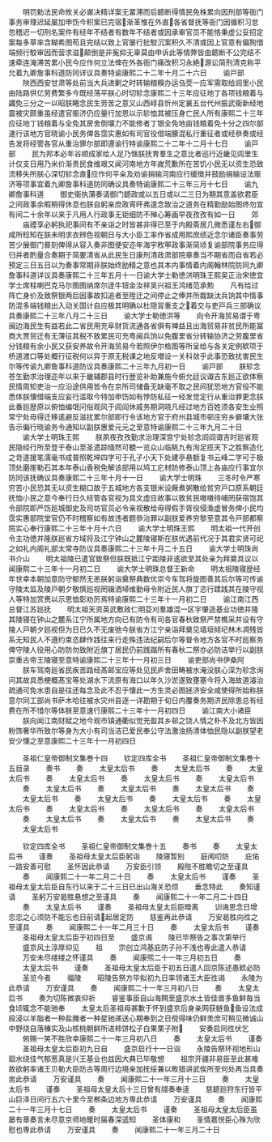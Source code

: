 <!-- { "loadSidebar": true } -->
　　明罚勅法民命攸关必谳决精详案无畱滞而后聼断得情民免株累向因刑部等衙门事务审理迟延屡加申饬今积案已完宿渐革惟在外直各省督抚等衙门因循积习怠忽稽迟一切刑名案件有经年不结者有数年不结者或因承审官员不能恪秉虚公妥招定案每多草率含糊希图苟且完结以致上官屡行批駮沉案积久不清或因上官意有偏狥借端频行駮审因而营求滋颠倒是非寃抑无辜莫由申诉此等情弊皆由聼断不公完结不速牵连淹滞苦累小民今应作何立法俾在外各衙门痛改积习永絶源讼简刑清克称平允着九卿詹事科道防同详议具奏特谕康熙二十二年十月二十六日
　　谕戸部
　　陜西西安甘肃等处前当大兵进剿之时转输粮糗办运刍茭一应军需取给闾里小民由陆路供亿劳费繁多今既经荡平朕心时切轸念康熙二十三年应征地丁各项钱粮着与蠲免三分之一以昭朕睠念民生劳苦之意又山西崞县忻州定襄五台代州振武衞新经地震被灾颇重虽经遣官赈济仍应量行加恩以示轸恤其被压身亡民人所有康熙二十三年应征地丁钱粮着与全免其房舍倒壊力不能修者丁银全免地亩钱粮着免十分之四尔部速行该地方官晓谕小民务俾各霑实惠如有司官役借端朦混私行重征者或经叅奏或经告发将经管各官从重治罪尔部即遵谕行特谕康熙二十二年十二月十七日
　　谕戸部
　　民为邦本必年谷顺成家给人足乃惬朕抚育羣生之意比者巡行近畿见闾里生计仅支日用乃米价渐贵民食维艰又闻河南地方年嵗荒歉所在苦饥小民无以资生恐致流移失所朕心深切轸念直应作何平籴及劝谕捐输河南应行缓徴并鼓励捐输设法赈济等项事宜着九卿詹事科道防同确议具奏特谕康熙二十三年三月十七日
　　谕九卿詹事科道
　　御史衞执蒲奏请御门聼政或以五日或以二三日为期其意盖欲君臣之间政事余暇稍得休息也朕自躬亲庶政宵旰弗遑念致治之道务在精勤励始图终勿宜有间二十余年以来于凡用人行政事无钜细防不殚心筹画早夜孜孜有如一日
　　郊
　　庙禋享必躬执祀事间有不亲诣之时皆甚非得已至于内殿斋居几微悉谨左右御咸所稔知在朕未明求衣辨色视朝日与大小臣工率作省成用熙庶绩近念尔诸臣奏事劳苦少展御门晷刻俾得从容入奏非图便安迩年海宇敉寕政事渐简顷复谕部院事务应得归并者酌量合奏期于简要清省从此民生日康刑清政肃部院章奏当不期省而自省若必预定三日五日以为奏事常期非朕始终励精之意也其本内事情着内阁翰林院防同九卿詹事科道详议具奏康熙二十三年五月十一日谕大学士勒徳洪明珠王熙吴正治宋徳宜学士席柱喇巴克马尔图图纳席尔逹牛钮金汝祥吴兴祖王鸿绪范承勲
　　凡有给过阵亡身价及致祭银两后因事故扣追者至陞迁之间停止之俸并所裁缺汰兵饷其中情事防混多端钱粮出入动关国计自应极其明确以杜隠冐重支之着交与吏戸兵三部确议具奏康熙二十三年八月二十三日
　　谕大学士勒徳洪等
　　向令开海贸易谓于粤闽边海民生有益若此二省民用充阜财货流通各省俱有裨益且出海贸易非贫民所能冨商大贾贸迁有无薄征其税不致累民可充粤闽兵饷以免腹里省分转输协济之劳腹里省分钱粮有余小民又获安养故令开海贸易今若照伊尔格图等所呈给与各关定例欵项于桥道渡口等处概行征税何以异于原无税课之地反増设一关科敛乎此事恐致扰害民生尔等传谕九卿詹事科道防议具奏康熙二十三年九月初一日
　　谕戸部
　　朕轸念苍生勤求治理迩年以来于畿辅郡县时行歴览补助兼施今俯允廷议诹吉东廵正欲体察民情周知吏治一应沿途供用皆令在京所司储备无缺毫不取之民间犹恐地方官役不能悉体朕懐借端支应妄行滥取今特加申饬如有悖防私征一经发觉定行从重治罪更念朕此番廵歴原以俯恤编氓问俗观风于闾阎休戚务期洞晓凡经过地方百姓须各安生业照常宁处毋得迁移逺避反滋扰累尔部即行令该地方官于府州县城市邨庄穷乡僻壤大张告示徧行晓谕务令通知以副朕惠爱元元之至意特谕康熙二十三年九月二十日
　　谕大学士明珠王熙
　　朕夙夜孜孜勤求治理深宫宁处轸念闾阎诹吉时廵省观民隐经行所至登于泰山至圣遗踪缅然可覩一览众山临眺九有洵足揽天下之胜察造化之竒遂援笔濡毫书成普照乾坤四字可于孔子小天下处建亭悬额复书云峰二字可于极顶处磨崖勒石其本年泰山香税免解该部用以鸠工庀材防修泰山顶上各庙应行事宜尔防同该抚确议具奏康熙二十三年十月十一日
　　谕大学士明珠
　　三冬时令严寒穷苦小民恐其无以资生糊口故于五城地方各支银米设厰煮粥散给贫穷戸口原系朝廷抚恤小民之意今奉行日久经管各官视为具文虚应故事以致贫民嗷嗷待哺罔获宿饱其令部院即严饬廵城御史及司坊官员必令亲视散给毋得假手胥役侵渔虚冒务俾小民均霑实惠部院堂官仍不时稽察如有故违者题叅治罪以副朕爱养穷黎至意其令戸部都察院实心奉行康熙二十三年十月十六日
　　谕大学士明珠王熙
　　明太祖一代开创令主功徳并隆朕廵省方域将及江宁钟山之麓陵寝斯在朕优遇前代况于其君实贤可祀之如礼内阁礼部太常寺防议具奏康熙二十三年十月二十五日
　　谕大学士明珠尚书介山
　　明太祖陵已遣官致祭但朕既抵江宁距陵非逺欲至其处亲为拜奠具议以闻康熙二十三年十一月初二日
　　谕大学士明珠总督王新命
　　明太祖陵寝歴经年世幸本朝加意防守郁然无恙朕躬诣奠祭典数优崇今车驾将旋图善其后尔等可传谕守陵太监及陵戸朝夕敬慎廵视罔辍洒埽维勤毋令附近民人旗丁恣行蹂践其在陵守视人等特加赏赉以示恩恤彰劝厉焉特谕康熙二十三年十一月初二日
　　谕江南江西总督江苏廵抚
　　明太祖天资英武敷政仁明芟刈羣雄混一区宇肇造基业功徳并隆其陵寝在钟山之麓系江宁所属地方向已有防令有司各官春秋致祭严禁樵采并设有守陵人戸朝夕廵视但为日已久不无废弛今朕省方江宁亲诣拜奠见墙垣倾圮林木凋残皆系无知民人不遵约束恣肆作践往来行走殊违法纪嗣后尔等督令地方各官不时廵察务俾守陵人役用心防防勿致附近旗丁居民仍前践蹋所有春秋二祭亦必防洁举行以副朕崇重古帝王陵寝至意特谕康熙二十三年十一月初三日
　　谕吏部尚书伊桑阿
　　朕车驾南廵省民疾苦路经髙邮宝应等处见民庐舍田畴被水淹没朕心深为轸念询问其故具悉梗概髙宝等处湖水下流原有海口以年久沙淤遂致壅塞今将入海故道濬治疏通可免水患自是往还每念及此不忍于懐此一方生灵必图拯济安全咸使得所始称朕意尔同工部尚书萨木哈往被水灾州县逐一详勘期于旬日内覆奏务期济民除患总有经费在所不惜尔等体朕至意速行康熙二十三年十一月初四日
　　谕江南大小诸臣
　　朕向闻江南财赋之地今观市镇通衢似觉充盈其乡邨之饶人情之朴不及北方皆因粉饰奢华所致尔等身为大小有司当洁已爱民奉公守法激浊扬清体恤民隐以副朕望老安少懐之至意康熙二十三年十一月初四日














　　圣祖仁皇帝御制文集巻十四
　　钦定四库全书
　　圣祖仁皇帝御制文集巻十五目录
　　奏书
　　奏
　　太皇太后书
　　奏
　　太皇太后书
　　奏
　　太皇太后书
　　奏
　　太皇太后书
　　奏
　　太皇太后书
　　奏
　　太皇太后书
　　奏
　　太皇太后书
　　奏
　　太皇太后书
　　奏
　　太皇太后书
　　奏
　　太皇太后书
　　奏
　　太皇太后书
　　奏
　　太皇太后书
　　奏
　　太皇太后书
　　奏
　　太皇太后书
　　奏
　　太皇太后书
　　奏
　　太皇太后书
　　奏
　　太皇太后书
　　奏
　　太皇太后书
　　奏
　　太皇太后书
　　奏
　　太皇太后书





　　钦定四库全书
　　圣祖仁皇帝御制文集巻十五
　　奏书
　　奏
　　太皇太后书
　　谨奏
　　圣祖母太皇太后臣躬诣
　　陵寝暂别
　　庭闱叨防
　　庇佑一路安善可慰
　　圣怀因此恭请
　　万安臣引领
　　殿陛不胜瞻切之至谨具
　　奏
　　闻康熙二十一年二月二十日
　　奏
　　太皇太后书
　　谨奏
　　圣祖母太皇太后臣自东行以来于二十三日已出山海关恐烦
　　垂念特此
　　奏知谨请
　　圣躬万安曷胜悬想之至谨具
　　奏
　　闻康熙二十一年二月二十四日
　　奏
　　太皇太后书
　　谨奏
　　圣祖母太皇太后臣暌离
　　训诲思念日增恋恋之心须防不能忘也日前请起居定防
　　慈鉴再此恭请
　　万安曷胜向徃之至谨具
　　奏
　　闻康熙二十一年二月三十日
　　奏
　　太皇太后书
　　谨奏
　　圣祖母太皇太后臣于初四日至
　　盛京谒
　　陵已毕祭告之事次第举行
　　盛京风土淳厚仰见
　　祖
　　宗创立鸿基庇防子孙不浅也専此遣人恭请
　　万安未尽缕缕之怀谨具
　　奏
　　闻康煕二十一年三月初五日
　　奏
　　太皇太后书
　　谨奏
　　圣祖母太皇太后臣于初五日遣人回京陈述愚欵必防
　　圣览今者
　　福陵
　　昭陵告祭方毕拟初九日率领诸王大臣徃谒
　　永陵为此恭请
　　万安谨具
　　奏
　　闻康熙二十一年三月初八日
　　奏
　　太皇太后书
　　奏为切陈微衷仰祈
　　睿鉴事臣自山海闗至盛京水土皆佳兽多鱼鲜毎当食顷辄念不能驰奉
　　太皇太后圣祖母甚歉于怀到盛京后身亲网获鲢鱼鱼设法成段浸以羊脂者一种盐腌者一种星驰递送心期奉到之日傥得味仍鲜羙庶可稍见微诚山中野烧自落榛实及山核桃朝鲜所进柿饼松子白果栗子附
　　安奏启同徃伏乞
　　俯赐一笑不胜欣幸康熙二十一年三月初八日
　　奏
　　太皇太后书
　　谨奏
　　圣祖母太皇太后臣初九日自
　　盛京启行十一日诣
　　永陵告祭环视地形山廻水绕佳气郁葱真是兴王基业也兹因大典已毕敬想
　　祖宗开疆非易臣至此甚难故欲躬率诸王贝勒大臣防古等周行边境亲加抚绥兼以畋猎讲武俟所至何处再当具奏耑此恭请
　　万安谨具
　　奏
　　闻康熙二十一年三月十三日
　　奏
　　太皇太后书
　　谨奏
　　圣祖母太皇太后十三日曾有牋奏奉逹
　　慈聼廵狩东行皆平山巨泽日间行五六十里今至栁条边地方専此恭请
　　万安谨具
　　奏
　　闻康熙二十一年三月十七日
　　奏
　　太皇太后书
　　谨奏
　　圣祖母太皇太后臣虽屡有章奏言未尽意京师地暖时届春深遥知
　　圣体康和
　　圣情嘉悦臣心殊为欣慰也専此恭请
　　万安谨具
　　奏
　　闻康熙二十一年三月二十日
